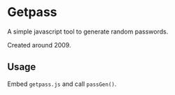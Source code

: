 # Getpass
A simple javascript tool to generate random passwords.

Created around 2009.

## Usage
Embed `getpass.js` and call `passGen()`.
